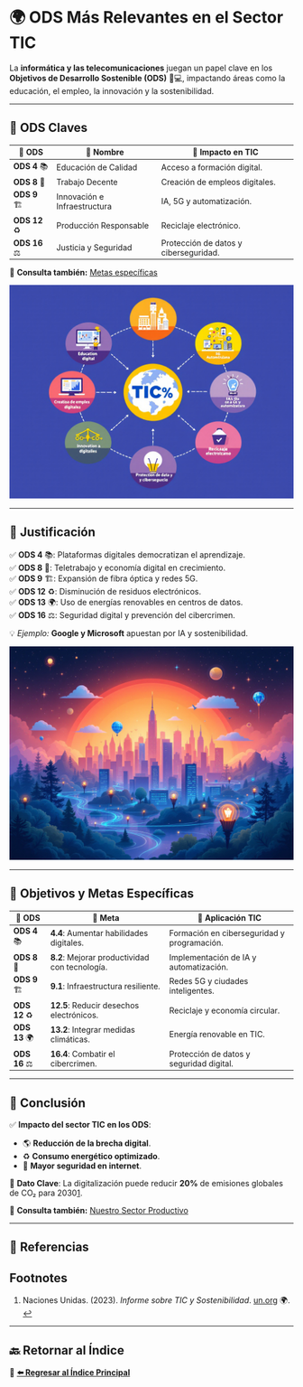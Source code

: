 # 🌍 ODS Más Relevantes en el Sector TIC

La **informática y las telecomunicaciones** juegan un papel clave en los **Objetivos de Desarrollo Sostenible (ODS)** 🌱💻, impactando áreas como la educación, el empleo, la innovación y la sostenibilidad.

---

## 🎯 ODS Claves

| 🎯 **ODS**    | 🌱 **Nombre**                | 📌 **Impacto en TIC**                 |
| ------------- | ---------------------------- | ------------------------------------- |
| **ODS 4** 📚  | Educación de Calidad         | Acceso a formación digital.           |
| **ODS 8** 💼  | Trabajo Decente              | Creación de empleos digitales.        |
| **ODS 9** 🏗️ | Innovación e Infraestructura | IA, 5G y automatización.              |
| **ODS 12** ♻️ | Producción Responsable       | Reciclaje electrónico.                |
| **ODS 16** ⚖️ | Justicia y Seguridad         | Protección de datos y ciberseguridad. |

🔗 **Consulta también:** [Metas específicas](#-objetivos-y-metas-espec%C3%ADficas)

![1.2_odsClaves.jpg](../img_pisa3_B_zavaleta/1.2_odsClaves.jpg)

---

## 📌 Justificación

✅ **ODS 4** 📚: Plataformas digitales democratizan el aprendizaje.  
✅ **ODS 8** 💼: Teletrabajo y economía digital en crecimiento.  
✅ **ODS 9** 🏗️: Expansión de fibra óptica y redes 5G.  
✅ **ODS 12** ♻️: Disminución de residuos electrónicos.  
✅ **ODS 13** 🌍: Uso de energías renovables en centros de datos.  
✅ **ODS 16** ⚖️: Seguridad digital y prevención del cibercrimen.

💡 _Ejemplo:_ **Google y Microsoft** apuestan por IA y sostenibilidad.

![1.2_justificacion.jpg](../img_pisa3_B_zavaleta/1.2_justificacion.jpg)

---

## 🎯 Objetivos y Metas Específicas

|🌱 **ODS**|🎯 **Meta**|📌 **Aplicación TIC**|
|---|---|---|
|**ODS 4** 📚|**4.4**: Aumentar habilidades digitales.|Formación en ciberseguridad y programación.|
|**ODS 8** 💼|**8.2**: Mejorar productividad con tecnología.|Implementación de IA y automatización.|
|**ODS 9** 🏗️|**9.1**: Infraestructura resiliente.|Redes 5G y ciudades inteligentes.|
|**ODS 12** ♻️|**12.5**: Reducir desechos electrónicos.|Reciclaje y economía circular.|
|**ODS 13** 🌍|**13.2**: Integrar medidas climáticas.|Energía renovable en TIC.|
|**ODS 16** ⚖️|**16.4**: Combatir el cibercrimen.|Protección de datos y seguridad digital.|

---

## 🚀 Conclusión

✅ **Impacto del sector TIC en los ODS**:

- 🌎 **Reducción de la brecha digital**.
- ♻️ **Consumo energético optimizado**.
- 🔐 **Mayor seguridad en internet**.

📌 **Dato Clave**: La digitalización puede reducir **20%** de emisiones globales de CO₂ para 2030[1](#user-content-fn-1).

🔗 **Consulta también:** [Nuestro Sector Productivo](#-ods-claves)

---

## 📑 Referencias

## Footnotes

1. Naciones Unidas. (2023). _Informe sobre TIC y Sostenibilidad_. [un.org](https://www.un.org/es/) 🌍. [↩](#user-content-fnref-1)

---
## 🔙 **Retornar al Índice**  
📌 **[⬅️ Regresar al Índice Principal](../indice_pisa3_B_zavaleta)**
